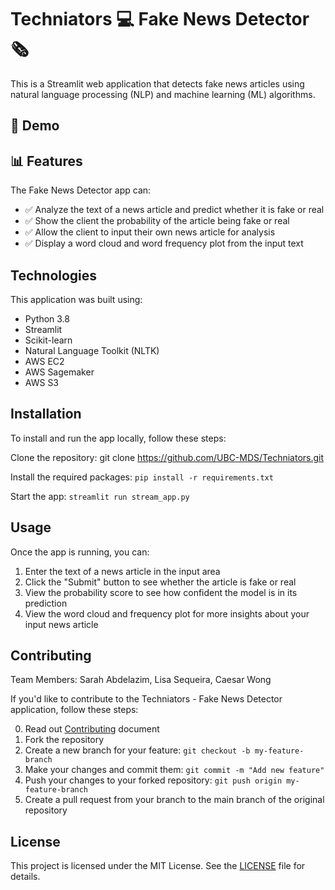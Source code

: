 # Techniators 💻 Fake News Detector 🗞️

This is a Streamlit web application that detects fake news articles using natural language processing (NLP) and machine learning (ML) algorithms.

## 📰 Demo

## 📊 Features

The Fake News Detector app can:

- ✅ Analyze the text of a news article and predict whether it is fake or real
- ✅ Show the client the probability of the article being fake or real
- ✅ Allow the client to input their own news article for analysis
- ✅ Display a word cloud and word frequency plot from the input text

## Technologies

This application was built using:

- Python 3.8
- Streamlit
- Scikit-learn
- Natural Language Toolkit (NLTK)
- AWS EC2
- AWS Sagemaker
- AWS S3

## Installation

To install and run the app locally, follow these steps:

Clone the repository: git clone https://github.com/UBC-MDS/Techniators.git

Install the required packages: ```pip install -r requirements.txt```

Start the app: ```streamlit run stream_app.py```

## Usage

Once the app is running, you can:

1. Enter the text of a news article in the input area
2. Click the "Submit" button to see whether the article is fake or real
3. View the probability score to see how confident the model is in its prediction
4. View the word cloud and frequency plot for more insights about your input news article

## Contributing

Team Members: Sarah Abdelazim, Lisa Sequeira, Caesar Wong

If you'd like to contribute to the Techniators - Fake News Detector application, follow these steps:

0. Read out [Contributing](CONTRIBUTING.md) document
1. Fork the repository
2. Create a new branch for your feature: ```git checkout -b my-feature-branch```
3. Make your changes and commit them: ```git commit -m "Add new feature"```
4. Push your changes to your forked repository: ```git push origin my-feature-branch```
5. Create a pull request from your branch to the main branch of the original repository

## License

This project is licensed under the MIT License. See the [LICENSE](LICENSE.md) file for details.
